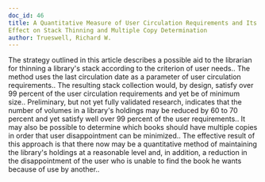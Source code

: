 ```yaml
---
doc_id: 46
title: A Quantitative Measure of User Circulation Requirements and Its Possible
Effect on Stack Thinning and Multiple Copy Determination
author: Trueswell, Richard W.
---
```


The strategy outlined in this article describes a possible aid to the 
librarian for thinning a library's stack according to the criterion of user 
needs.. The method uses the last circulation date as a parameter of user 
circulation requirements.. The resulting stack collection would, by design,
satisfy over 99 percent of the user circulation requirements and yet be of
minimum size.. Preliminary, but not yet fully validated research, indicates 
that the number of volumes in a library's holdings may be reduced by 60 to 70 
percent and yet satisfy well over 99 percent of the user requirements.. It may
also be possible to determine which books should have multiple copies in order
that user disappointment can be minimized.. The effective result of this 
approach is that there now may be a quantitative method of maintaining the 
library's holdings at a reasonable level and, in addition, a reduction in the 
disappointment of the user who is unable to find the book he wants because of 
use by another..